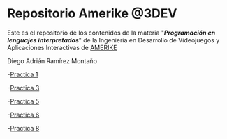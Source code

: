 # Repositorio Amerike @3DEV

Este es el repositorio de los contenidos de la materia "_**Programación en lenguajes interpretados**_" de la Ingenieria en Desarrollo de Videojuegos y Aplicaciones Interactivas de [AMERIKE](https://amerike.edu.mx)

Diego Adrián Ramírez Montaño

  -[Practica 1](/Practica-1/Practica1.md)
  
  -[Practica 3](https://github.com/TouringChutoy/LenguajesPractica3.git)

  -[Practica 5](/Practica-5/Practica-5.md)

  -[Practica 6](https://github.com/TouringChutoy/LenguajesPractica6.git)

  -[Practica 8](/Practica-8/practica-8.md)